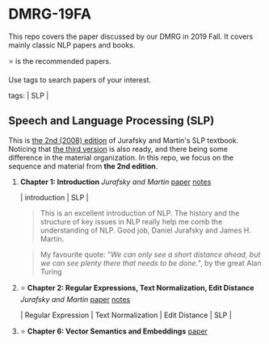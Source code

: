 # DMRG-19FA

This repo covers the paper discussed by our DMRG in 2019 Fall. It covers mainly classic NLP papers and books.

⭐️ is the recommended papers.

Use tags to search papers of your interest.

tags: | SLP |



## Speech and Language Processing (SLP)
This is [the 2nd (2008) edition](http://www.cs.colorado.edu/~martin/slp.html) of Jurafsky and Martin's SLP textbook. Noticing that [the third version](https://web.stanford.edu/~jurafsky/slp3/) is also ready, and there being some difference in the material organization. In this repo, we focus on the sequence and material from **the 2nd edition**.

1. **Chapter 1: Introduction** 
    _Jurafsky and Martin_
   [paper](http://www.cs.colorado.edu/~martin/SLP/Updates/1.pdf)
   [notes](https://github.com/uiuc-dm-group/DMRG-19FA/blob/master/notes_SLP.md)

    | introduction | SLP |
   > This is an excellent introduction of NLP. The history and the structure of key issues in NLP really help me comb the understanding of NLP. Good job, Daniel Jurafsky and James H. Martin.

   > My favourite quote: "_We can only see a short distance ahead, but we can see plenty there that needs to be done._", by the great Alan Turing

2. :star: **Chapter 2: Regular Expressions, Text Normalization, Edit Distance**
    _Jurafsky and Martin_
   [paper](https://web.stanford.edu/~jurafsky/slp3/2.pdf)
   [notes]()

    | Regular Expression | Text Normalization | Edit Distance | SLP |
   > 

3. :star: **Chapter 6: Vector Semantics and Embeddings**
[paper](https://web.stanford.edu/~jurafsky/slp3/6.pdf)
